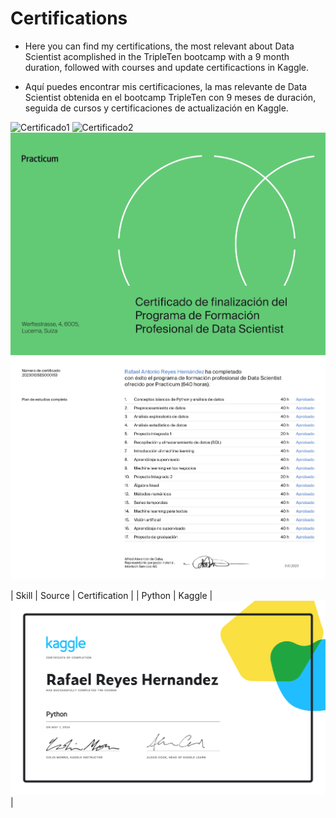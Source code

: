 # Certifications
- Here you can find my certifications, the most relevant about Data Scientist acomplished in the TripleTen bootcamp with a 9 month duration, followed with courses and update certificactions in Kaggle. 

- Aquí puedes encontrar mis certificaciones, la mas relevante de Data Scientist obtenida en el bootcamp TripleTen con 9 meses de duración, seguida de cursos y certificaciones de actualización en Kaggle.

![Certificado1](https://github.com/zyrusin/certifications/blob/main/JPG/Certificado%20de%20conclusi%C3%B3n%20Data%20Scientist_page-0001.jpg)
![Certificado2](https://github.com/zyrusin/certifications/blob/main/JPG/Certificado%20de%20conclusi%C3%B3n%20Data%20Scientist_page-0002.jpg)
![Programa1](https://github.com/zyrusin/certifications/blob/main/JPG/Programa%20de%20Formacion%20Data%20Scientist_page-0001.jpg)
![Programa2](https://github.com/zyrusin/certifications/blob/main/JPG/Programa%20de%20Formacion%20Data%20Scientist_page-0002.jpg)

| Skill | Source | Certification |
| Python | Kaggle | ![CertificadoPython](https://github.com/zyrusin/certifications/blob/main/Kaggle/Rafael%20Reyes%20Hernandez%20-%20Python.png) |
